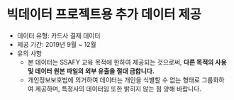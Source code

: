 # 빅데이터 프로젝트용 추가 데이터 제공

* 데이터 유형: 카드사 결제 데이터
* 제공 기간: 2019년 9월 ~ 12월
* 유의 사항
  - 본 데이터는 SSAFY 교육 목적에 한하여 제공되는 것으로써, **다른 목적의 사용 및 데이터 원본 파일의 외부 유출을 절대 금합니다.**
  - 개인정보보호법에 의거하여 데이터는 개인을 식별할 수 없는 형태로 그룹화하여 제공하며, 특정사의 데이터임 또한 밝히지 않는 점 양해 바랍니다.



